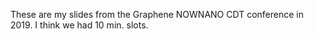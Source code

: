 These are my slides from the Graphene NOWNANO CDT conference in
2019. I think we had 10 min. slots.
